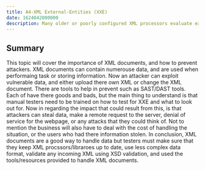 ```yaml
---
title: A4-XML External-Entities (XXE)
date: 1624042000000
description: Many older or poorly configured XML processors evaluate external entity references within XML documents. External entities can be used to disclose internal files using the file URI handler, internal file shares, internal port scanning, remote code execution, and denial of service attacks.
---
```


## Summary 
This topic will cover the importance of XML documents, and how to prevent attackers. XML documents can contain numerouse data, and are used when performaing task or storing information. Now an attacker can exploit vulnerable data, and either upload there own XML or change the XML document. There are tools to help in prevent such as SAST/DAST tools. Each of have there goods and bads, but the main thing to understand is that manual testers need to be trained on how to test for XXE and what to look out for. Now in regarding the impact that could result from this, is that attackers can steal data, make a remote request to the server, denial of service for the webpage, or any attacks that they could think of. Not to mention the business will also have to deal with the cost of handling the situation, or the users who had there information stolen. In conclusion, XML documents are a good way to handle data but testers must make sure that they keep XML procssors/libraroes up to date, use less complex data format, validate any incoming XML using XSD validation, and used the tools/resources provided to handle XML documents.   